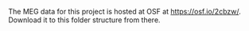 The MEG data for this project is hosted at OSF at https://osf.io/2cbzw/. Download it to this folder structure from there. 
